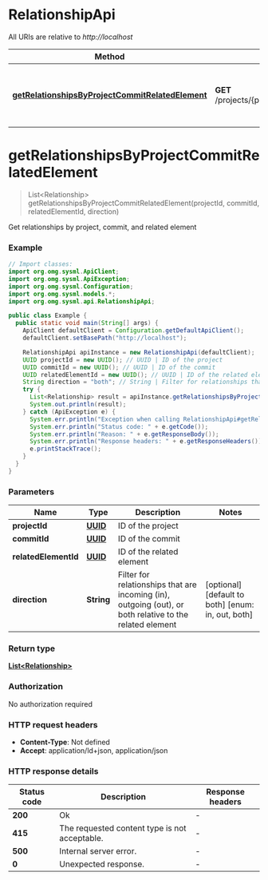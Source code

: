 # RelationshipApi

All URIs are relative to *http://localhost*

Method | HTTP request | Description
------------- | ------------- | -------------
[**getRelationshipsByProjectCommitRelatedElement**](RelationshipApi.md#getRelationshipsByProjectCommitRelatedElement) | **GET** /projects/{projectId}/commits/{commitId}/elements/{relatedElementId}/relationships | Get relationships by project, commit, and related element


<a name="getRelationshipsByProjectCommitRelatedElement"></a>
# **getRelationshipsByProjectCommitRelatedElement**
> List&lt;Relationship&gt; getRelationshipsByProjectCommitRelatedElement(projectId, commitId, relatedElementId, direction)

Get relationships by project, commit, and related element

### Example
```java
// Import classes:
import org.omg.sysml.ApiClient;
import org.omg.sysml.ApiException;
import org.omg.sysml.Configuration;
import org.omg.sysml.models.*;
import org.omg.sysml.api.RelationshipApi;

public class Example {
  public static void main(String[] args) {
    ApiClient defaultClient = Configuration.getDefaultApiClient();
    defaultClient.setBasePath("http://localhost");

    RelationshipApi apiInstance = new RelationshipApi(defaultClient);
    UUID projectId = new UUID(); // UUID | ID of the project
    UUID commitId = new UUID(); // UUID | ID of the commit
    UUID relatedElementId = new UUID(); // UUID | ID of the related element
    String direction = "both"; // String | Filter for relationships that are incoming (in), outgoing (out), or both relative to the related element
    try {
      List<Relationship> result = apiInstance.getRelationshipsByProjectCommitRelatedElement(projectId, commitId, relatedElementId, direction);
      System.out.println(result);
    } catch (ApiException e) {
      System.err.println("Exception when calling RelationshipApi#getRelationshipsByProjectCommitRelatedElement");
      System.err.println("Status code: " + e.getCode());
      System.err.println("Reason: " + e.getResponseBody());
      System.err.println("Response headers: " + e.getResponseHeaders());
      e.printStackTrace();
    }
  }
}
```

### Parameters

Name | Type | Description  | Notes
------------- | ------------- | ------------- | -------------
 **projectId** | [**UUID**](.md)| ID of the project |
 **commitId** | [**UUID**](.md)| ID of the commit |
 **relatedElementId** | [**UUID**](.md)| ID of the related element |
 **direction** | **String**| Filter for relationships that are incoming (in), outgoing (out), or both relative to the related element | [optional] [default to both] [enum: in, out, both]

### Return type

[**List&lt;Relationship&gt;**](Relationship.md)

### Authorization

No authorization required

### HTTP request headers

 - **Content-Type**: Not defined
 - **Accept**: application/ld+json, application/json

### HTTP response details
| Status code | Description | Response headers |
|-------------|-------------|------------------|
**200** | Ok |  -  |
**415** | The requested content type is not acceptable. |  -  |
**500** | Internal server error. |  -  |
**0** | Unexpected response. |  -  |

